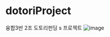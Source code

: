# dotoriProject
융합3반 2조 도토리펀딩 s 프로젝트
![image](https://user-images.githubusercontent.com/51102922/140051129-87d66b04-c384-41fe-bf79-76e1a363dd12.png)
